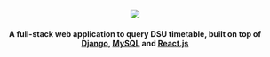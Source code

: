 <h1 align="center">
    <br>
    <a href="https://github.com/sinnytk/ModularTable-Web"> 
        <img src="https://github.com/sinnytk/ModularTable-Desktop/blob/master/ModularTable/src/mainwindow.png?raw=true">
        </img>
    </a>
    <br>
</h1>

<h4 align="center">A full-stack web application to query DSU timetable, built on top of <a href='https://github.com/django/django'>Django</a>, <a href='https://github.com/mysqljs/mysql'>MySQL</a> and <a href='https://github.com/facebook/react'>React.js</a></h4>
